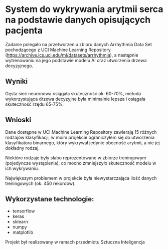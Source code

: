 # System do wykrywania arytmii serca na podstawie danych opisujących pacjenta

Zadanie polegało na przetworzeniu zbioru danych Arrhythmia Data Set pochodzącego z UCI Machine Learning Repository (https://archive.ics.uci.edu/ml/datasets/arrhythmia), a następnie wytrenowaniu na jego podstawie modelu AI oraz utworzenia drzewa decyzyjnego.

## Wyniki
Gęsta sieć neuronowa osiągała skuteczność ok. 60-70%, metoda wykorzystująca drzewa decyzyjne była minimalnie lepsza i osiągała skuteczność rzędu 65-75%.

## Wnioski
Dane dostępne w UCI Machine Learning Repository zawierają 15 różnych rodzajów klasyfikacji, w moim projekcie ograniczyłem się do utworzenia klasyfikatora binarnego, który wykrywał jedynie obecność arytmii, a nie jej dokładny rodzaj.

Niektóre rodzaje były słabo reprezentowane w zbiorze treningowym (pojedyncze wystąpienia), co mocno zmniejszyło skuteczność modelu w ich wykrywaniu.

Największym problemem w projekcie była niewystarczająca ilość danych treningowych (ok. 450 rekordów).

## Wykorzystane technologie:
- tensorflow
- keras
- sklearn
- numpy
- matplotlib

Projekt był realizowany w ramach przedmiotu Sztuczna Inteligencja
